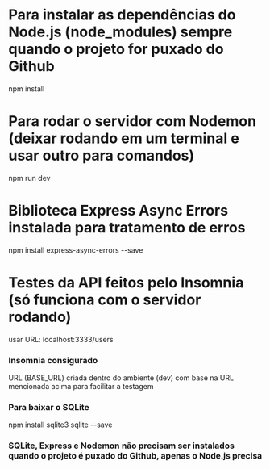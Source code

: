 # Para instalar as dependências do Node.js (node_modules) sempre quando o projeto for puxado do Github

npm install

# Para rodar o servidor com Nodemon (deixar rodando em um terminal e usar outro para comandos)

npm run dev 

# Biblioteca Express Async Errors instalada para tratamento de erros

npm install express-async-errors --save

# Testes da API feitos pelo Insomnia (só funciona com o servidor rodando)

usar URL: localhost:3333/users

### Insomnia consigurado 

URL (BASE_URL) criada dentro do ambiente (dev) com base na URL mencionada acima para facilitar a testagem

### Para baixar o SQLite 

npm install sqlite3 sqlite --save

### SQLite, Express e Nodemon não precisam ser instalados quando o projeto é puxado do Github, apenas o Node.js precisa